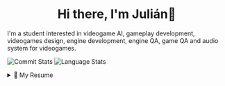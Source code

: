 <h1 align="center">Hi there, I'm Julián👋</h1>

<!-- future portfolio here -->

I'm a student interested in videogame AI, gameplay development, videogames design, engine development, engine QA, game QA and audio system for videogames.
<p>
  <img src="https://github-readme-stats.vercel.app/api?username=JulianSerranoChacon&theme=dracula&include_all_commits=true&count_private=true&hide_title=true" alt="Commit Stats"/>
  <img src="https://github-readme-stats.vercel.app/api/top-langs/?username=JulianSerranoChacon&theme=dracula&hide=jupyter%20notebook&layout=compact" alt="Language Stats" />
</p>
<!--
**JulianSerranoChacon/JulianSerranoChacon** is a ✨ _special_ ✨ repository because its `README.md` (this file) appears on your GitHub profile. -->

<details>
 <summary>📃 My Resume</summary>

## Education

- 📖 **Videogames Development**\
  🏛️ **Universidad Complutense de Madrid**

## Skills

<!-- Icons: https://github.com/tandpfun/skill-icons -->
<p align="center"> <b>Programming languages(and other "programming" stuff) </b></p>

<p align="center">
  <a href="https://skillicons.dev">
    <img src="https://skillicons.dev/icons?i=c,cpp,cs,javascript,latex,r,&perline=4" />
  </a>
</p>

<p align="center"> <b>Tools </b></p>

<p align="center">
  <a href="https://skillicons.dev">
    <img src="https://skillicons.dev/icons?i=git,github,visualstudio,vscode,unity,blender,cmake&perline=4" />
  </a>
</p>

<p align="center"> <b>Operating systems</b></p>
<!-- Badges: https://github.com/alexandresanlim/Badges4-README.md-Profile -->
<p align="center">
  <img src="https://img.shields.io/badge/Windows-0078D6?style=for-the-badge&logo=windows&logoColor=white" />
</p>

</details>
